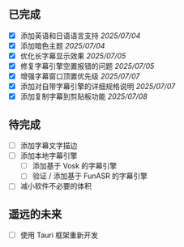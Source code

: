 ## 已完成

- [x] 添加英语和日语语言支持 *2025/07/04*
- [x] 添加暗色主题 *2025/07/04*
- [x] 优化长字幕显示效果 *2025/07/05*
- [x] 修复字幕引擎空置报错的问题 *2025/07/05*
- [x] 增强字幕窗口顶置优先级 *2025/07/07*
- [x] 添加对自带字幕引擎的详细规格说明 *2025/07/07*
- [x] 添加复制字幕到剪贴板功能 *2025/07/08*

## 待完成

- [ ] 添加字幕文字描边
- [ ] 添加本地字幕引擎
  - [ ] 添加基于 Vosk 的字幕引擎
  - [ ] 验证 / 添加基于 FunASR 的字幕引擎
- [ ] 减小软件不必要的体积

## 遥远的未来

- [ ] 使用 Tauri 框架重新开发

